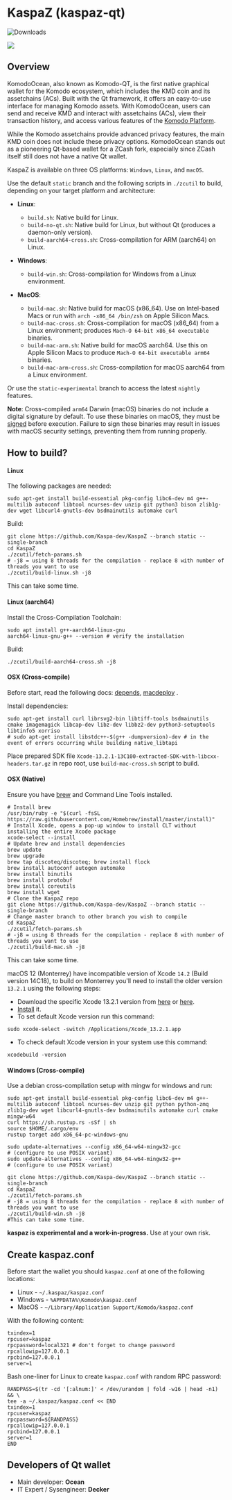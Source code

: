 # KaspaZ (kaspaz-qt) #

![Downloads](https://img.shields.io/github/downloads/KaspaZ-dev/KaspaZ/total)

![](./share/pixmaps/bitcoin.png)

## Overview ##

KomodoOcean, also known as Komodo-QT, is the first native graphical wallet for the Komodo ecosystem, which includes the KMD coin and its assetchains (ACs). Built with the Qt framework, it offers an easy-to-use interface for managing Komodo assets. With KomodoOcean, users can send and receive KMD and interact with assetchains (ACs), view their transaction history, and access various features of the [Komodo Platform](https://kaspazplatform.com/).

While the Komodo assetchains provide advanced privacy features, the main KMD coin does not include these privacy options. KomodoOcean stands out as a pioneering Qt-based wallet for a ZCash fork, especially since ZCash itself still does not have a native Qt wallet.

KaspaZ is available on three OS platforms: `Windows`, `Linux`, and `macOS`.

Use the default `static` branch and the following scripts in `./zcutil` to build, depending on your target platform and architecture:

- **Linux**:
  - `build.sh`: Native build for Linux.
  - `build-no-qt.sh`: Native build for Linux, but without Qt (produces a daemon-only version).
  - `build-aarch64-cross.sh`: Cross-compilation for ARM (aarch64) on Linux.

- **Windows**:
  - `build-win.sh`: Cross-compilation for Windows from a Linux environment.

- **MacOS**:
  - `build-mac.sh`: Native build for macOS (x86_64). Use on Intel-based Macs or run with `arch -x86_64 /bin/zsh` on Apple Silicon Macs.
  - `build-mac-cross.sh`: Cross-compilation for macOS (x86_64) from a Linux environment; produces `Mach-O 64-bit x86_64 executable` binaries.
  - `build-mac-arm.sh`: Native build for macOS aarch64. Use this on Apple Silicon Macs to produce `Mach-O 64-bit executable arm64` binaries.
  - `build-mac-arm-cross.sh`: Cross-compilation for macOS aarch64 from a Linux environment.

Or use the `static-experimental` branch to access the latest `nightly` features.

**Note**: Cross-compiled `arm64` Darwin (macOS) binaries do not include a digital signature by default. To use these binaries on macOS, they must be [signed](https://github.com/DeckerSU/KomodoOcean/wiki/F.A.Q.#q-the-zsh-killed-message-appears-on-macos-when-running-a-aarch64-apple-darwin-cross-compiled-binary) before execution. Failure to sign these binaries may result in issues with macOS security settings, preventing them from running properly.


## How to build? ##

#### Linux

The following packages are needed:
```shell
sudo apt-get install build-essential pkg-config libc6-dev m4 g++-multilib autoconf libtool ncurses-dev unzip git python3 bison zlib1g-dev wget libcurl4-gnutls-dev bsdmainutils automake curl
```
Build:
```shell
git clone https://github.com/Kaspa-dev/KaspaZ --branch static --single-branch
cd KaspaZ
./zcutil/fetch-params.sh
# -j8 = using 8 threads for the compilation - replace 8 with number of threads you want to use
./zcutil/build-linux.sh -j8
```
This can take some time.

#### Linux (aarch64)

Install the Cross-Compilation Toolchain:

```shell
sudo apt install g++-aarch64-linux-gnu
aarch64-linux-gnu-g++ --version # verify the installation
```
Build:
```shell
./zcutil/build-aarch64-cross.sh -j8
```

#### OSX (Cross-compile)

Before start, read the following docs: [depends](https://github.com/bitcoin/bitcoin/blob/master/depends/README.md), [macdeploy](https://github.com/bitcoin/bitcoin/blob/master/contrib/macdeploy/README.md) .

Install dependencies:
```
sudo apt-get install curl librsvg2-bin libtiff-tools bsdmainutils cmake imagemagick libcap-dev libz-dev libbz2-dev python3-setuptools libtinfo5 xorriso
# sudo apt-get install libstdc++-$(g++ -dumpversion)-dev # in the event of errors occurring while building native_libtapi
```

Place prepared SDK file `Xcode-13.2.1-13C100-extracted-SDK-with-libcxx-headers.tar.gz` in repo root, use `build-mac-cross.sh` script to build.

#### OSX (Native)
Ensure you have [brew](https://brew.sh) and Command Line Tools installed.
```shell
# Install brew
/usr/bin/ruby -e "$(curl -fsSL https://raw.githubusercontent.com/Homebrew/install/master/install)"
# Install Xcode, opens a pop-up window to install CLT without installing the entire Xcode package
xcode-select --install 
# Update brew and install dependencies
brew update
brew upgrade
brew tap discoteq/discoteq; brew install flock
brew install autoconf autogen automake
brew install binutils
brew install protobuf
brew install coreutils
brew install wget
# Clone the KaspaZ repo
git clone https://github.com/Kaspa-dev/KaspaZ --branch static --single-branch
# Change master branch to other branch you wish to compile
cd KaspaZ
./zcutil/fetch-params.sh
# -j8 = using 8 threads for the compilation - replace 8 with number of threads you want to use
./zcutil/build-mac.sh -j8
```
This can take some time.

macOS 12 (Monterrey) have incompatible version of Xcode `14.2` (Build version 14C18), to build on Monterrey you'll need to install the older version `13.2.1` using the following steps:

- Download the specific Xcode 13.2.1 version from [here](https://stackoverflow.com/questions/10335747) or [here](https://developer.apple.com/services-account/download?path=/Developer_Tools/Xcode_13.2.1/Xcode_13.2.1.xip).
- [Install](https://stackoverflow.com/questions/43663097/how-to-install-xcode-from-xip-file) it.
- To set default Xcode version run this command:
```
sudo xcode-select -switch /Applications/Xcode_13.2.1.app
```
- To check default Xcode version in your system use this command:
```
xcodebuild -version
```

#### Windows (Cross-compile)
Use a debian cross-compilation setup with mingw for windows and run:
```shell
sudo apt-get install build-essential pkg-config libc6-dev m4 g++-multilib autoconf libtool ncurses-dev unzip git python python-zmq zlib1g-dev wget libcurl4-gnutls-dev bsdmainutils automake curl cmake mingw-w64
curl https://sh.rustup.rs -sSf | sh
source $HOME/.cargo/env
rustup target add x86_64-pc-windows-gnu

sudo update-alternatives --config x86_64-w64-mingw32-gcc
# (configure to use POSIX variant)
sudo update-alternatives --config x86_64-w64-mingw32-g++
# (configure to use POSIX variant)

git clone https://github.com/Kaspa-dev/KaspaZ --branch static --single-branch
cd KaspaZ
./zcutil/fetch-params.sh
# -j8 = using 8 threads for the compilation - replace 8 with number of threads you want to use
./zcutil/build-win.sh -j8
#This can take some time.
```
**kaspaz is experimental and a work-in-progress.** Use at your own risk.


## Create kaspaz.conf ##

Before start the wallet you should `kaspaz.conf` at one of the following locations:

- Linux - `~/.kaspaz/kaspaz.conf`
- Windows - `%APPDATA%\Komodo\kaspaz.conf`
- MacOS - `~/Library/Application Support/Komodo/kaspaz.conf`

With the following content:

```
txindex=1
rpcuser=kaspaz
rpcpassword=local321 # don't forget to change password
rpcallowip=127.0.0.1
rpcbind=127.0.0.1
server=1
```

Bash one-liner for Linux to create `kaspaz.conf` with random RPC password:

```
RANDPASS=$(tr -cd '[:alnum:]' < /dev/urandom | fold -w16 | head -n1) && \
tee -a ~/.kaspaz/kaspaz.conf << END
txindex=1
rpcuser=kaspaz
rpcpassword=${RANDPASS}
rpcallowip=127.0.0.1
rpcbind=127.0.0.1
server=1
END
```

## Developers of Qt wallet ##

- Main developer: **Ocean**
- IT Expert / Sysengineer: **Decker**
